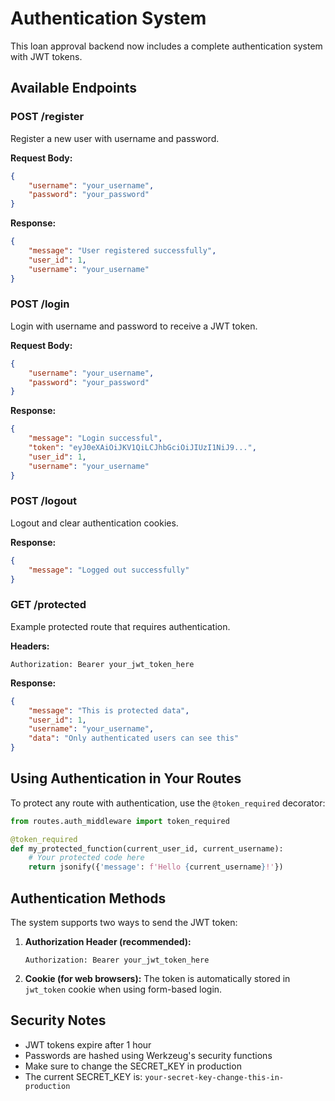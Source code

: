 # Authentication System

This loan approval backend now includes a complete authentication system with JWT tokens.

## Available Endpoints

### POST /register
Register a new user with username and password.

**Request Body:**
```json
{
    "username": "your_username",
    "password": "your_password"
}
```

**Response:**
```json
{
    "message": "User registered successfully",
    "user_id": 1,
    "username": "your_username"
}
```

### POST /login
Login with username and password to receive a JWT token.

**Request Body:**
```json
{
    "username": "your_username",
    "password": "your_password"
}
```

**Response:**
```json
{
    "message": "Login successful",
    "token": "eyJ0eXAiOiJKV1QiLCJhbGciOiJIUzI1NiJ9...",
    "user_id": 1,
    "username": "your_username"
}
```

### POST /logout
Logout and clear authentication cookies.

**Response:**
```json
{
    "message": "Logged out successfully"
}
```

### GET /protected
Example protected route that requires authentication.

**Headers:**
```
Authorization: Bearer your_jwt_token_here
```

**Response:**
```json
{
    "message": "This is protected data",
    "user_id": 1,
    "username": "your_username",
    "data": "Only authenticated users can see this"
}
```

## Using Authentication in Your Routes

To protect any route with authentication, use the `@token_required` decorator:

```python
from routes.auth_middleware import token_required

@token_required
def my_protected_function(current_user_id, current_username):
    # Your protected code here
    return jsonify({'message': f'Hello {current_username}!'})
```

## Authentication Methods

The system supports two ways to send the JWT token:

1. **Authorization Header (recommended):**
   ```
   Authorization: Bearer your_jwt_token_here
   ```

2. **Cookie (for web browsers):**
   The token is automatically stored in `jwt_token` cookie when using form-based login.

## Security Notes

- JWT tokens expire after 1 hour
- Passwords are hashed using Werkzeug's security functions
- Make sure to change the SECRET_KEY in production
- The current SECRET_KEY is: `your-secret-key-change-this-in-production`
